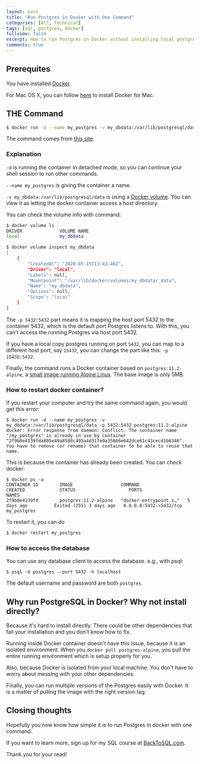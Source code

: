 ```yaml
---
layout: post
title: "Run Postgres in Docker with One Command"
categories: [All, Technical]
tags: [sql, postgres, docker]
fullview: false
excerpt: How to run Postgres in Docker without installing local postgres
comments: true
---
```


## Prerequites

You have installed [Docker](https://www.docker.com/). 

For Mac OS X, you can follow [here](https://docs.docker.com/docker-for-mac/install/) to install Docker for Mac.

## THE Command

```bash
$ docker run -d --name my_postgres -v my_dbdata:/var/lib/postgresql/data -p 5432:5432 postgres:11.2-alpine
```

The command comes from [this site](https://www.saltycrane.com/blog/2019/01/how-run-postgresql-docker-mac-local-development/).

### Explanation

`-d` is running the container in detached mode, so you can continue your shell session to run other commands.

`--name my_postgres` is giving the container a name.

`-v my_dbdata:/var/lib/postgresql/data` is using a [Docker volume](https://docs.docker.com/storage/volumes/). You can view it as letting the docker container access a host directory.

You can check the volume info with command:

```bash
$ docker volume ls                                                                                                                  
DRIVER              VOLUME NAME
local               my_dbdata

$ docker volume inspect my_dbdata                                                                                                   
[
    {
        "CreatedAt": "2020-05-15T11:42:46Z",
        "Driver": "local",
        "Labels": null,
        "Mountpoint": "/var/lib/docker/volumes/my_dbdata/_data",
        "Name": "my_dbdata",
        "Options": null,
        "Scope": "local"
    }
]
```

The `-p 5432:5432` part means it is mapping the host port 5432 to the container 5432, which is the default port Postgres listens to. With this,
you can't access the running Postgres via host port 5432. 

If you have a local copy postgres running on port `5432`, you can map to a different host port, say `15432`, you can change the part like this: `-p 15432:5432`.

Finally, the command runs a Docker container based on `postgres:11.2-alpine`, a [small image running Alpine Linux](https://hub.docker.com/_/alpine).
The base image is only 5MB. 

### How to restart docker container?
If you restart your computer and try the same command again, you would get this error:

```
$ docker run -d --name my_postgres -v my_dbdata:/var/lib/postgresql/data -p 5432:5432 postgres:11.2-alpine
docker: Error response from daemon: Conflict. The container name "/my_postgres" is already in use by container "2f9b0e4139fda805e49a8588c495a4d317e0a35866e642dce61c43cecd1b6346". You have to remove (or rename) that container to be able to reuse that name.
```
This is because the container has already been created. You can check docker: 

```
$ docker ps -a                                                                        
CONTAINER ID        IMAGE                  COMMAND                  CREATED             STATUS                    PORTS                                    NAMES
2f9b0e4139fd        postgres:11.2-alpine   "docker-entrypoint.s…"   5 days ago          Exited (255) 3 days ago   0.0.0.0:5432->5432/tcp                   my_postgres
```

To restart it, you can do

```bash
$ docker restart my_postgres
```

### How to access the database
You can use any database client to access the database. e.g., with psql:

```
$ psql -U postgres --port 5432 -h localhost
```
The default username and password are both `postgres`.

## Why run PostgreSQL in Docker? Why not install directly?

Because it's hard to install directly. There could be other dependencies that fail your installation and you don't know how to fix.

Running inside Docker container doesn't have this issue, because it is an isolated environment. When you `docker pull postgres-alpine`, you pull
the entire running environment which is setup properly for you. 

Also, because Docker is isolated from your local machine. You don't have to worry about messing with your other dependencies.

Finally, you can run multiple versions of the Postgres easily with Docker. It is a matter of pulling the image with the right version tag.

## Closing thoughts

Hopefully you now know how simple it is to run Postgres in docker with one command.

If you want to learn more, sign up for my SQL course at [BackToSQL.com](https://backtosql.com/).

Thank you for your read!